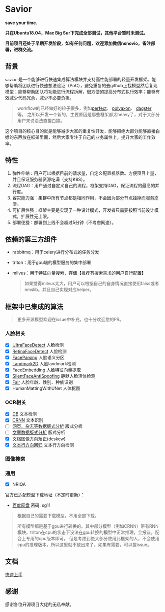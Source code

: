 # Savior

**save your time.**

**只在Ubuntu18.04，Mac Big Sur下完成全部测试，其他平台暂时未测试。**

**目前项目还处于早期开发阶段，如有任何问题，欢迎添加微信nsnovio，备注部署，进群交流。**


## 背景

`savior`是一个能够进行快速集成算法模块并支持高性能部署的轻量开发框架。能够帮助将团队进行快速想法验证（PoC），避免重复的去github上找模型然后复现模型；能够帮助团队将功能进行流程拆解，很方便的提高分布式执行效率；能够有效减少代码冗余，减少不必要负担。

> workflow的已经做好的轮子很多，例如[perfect](https://github.com/PrefectHQ/prefect)、 [polyaxon](https://github.com/polyaxon/polyaxon)、 [dagster](https://github.com/dagster-io/dagster)等。 之所以开发一个新的，主要原因是那些框架都太heavy了，对于大部分用户来说没法直接白嫖。

这个项目的核心目的就是能够减少大家的重复性开发，能够把绝大部分能够直接白嫖的东西放在框架里面，然后大家专注于自己的业务属性上，提升大家的工作效率。

## 特性

1. 弹性伸缩：用户可以根据目前的请求量，自定义配置机器数。方便项目上量，并且保证服务器资源吃满（支持K8S）。
2. 流程DAG：用户通过自定义自己的流程，框架支持DAG，保证流程的最高的并行度。
3. 容灾能力强：集群中所有节点都是相同作用，不会因为部分节点挂掉而服务崩溃。
4. 可扩展性强：框架主要是实现了一种设计模式，开发者只需要按照当前设计模式，扩展性无上限。
5. 部署便捷：部署到上线不会超过5分钟（不考虑网速）。

## 依赖的第三方组件

- rabbitmq：用于celery进行分布式的任务分发

- triton：用于gpu端的模型服务的集中部署

- milvus：用于特征向量搜索，存储【推荐有搜索需求的用户自行配置】

    > 如果觉得milvus太大，用户可以根据自己的自身情况直接使用faiss或者nmslib。并且自己实现对应helper。

## 框架中已集成的算法

> 更多开源模型欢迎在issue中补充，也十分欢迎您的PR。

### 人脸相关

- [x] [UltraFaceDetect](https://github.com/Linzaer/Ultra-Light-Fast-Generic-Face-Detector-1MB) 人脸检测
- [x] [RetinaFaceDetect](https://github.com/deepinsight/insightface) 人脸检测
- [x] [FaceParsing](https://github.com/zllrunning/face-parsing.PyTorch) 人脸语义分区
- [x] [Landmark2D](https://github.com/deepinsight/insightface)  人脸landmark检测
- [x] [FaceEmbedding](https://github.com/ZhaoJ9014/face.evoLVe.PyTorch) 人脸特征向量提取
- [x] [SilentFaceAntiSpoofing](https://github.com/minivision-ai/Silent-Face-Anti-Spoofing)  静默人脸活体检测
- [x] [Fair](https://github.com/dchen236/FairFace) 人脸年龄、性别、种族识别
- [x] HumanMattingWithUNet 人体抠图 

### OCR相关
- [x] [DB](https://github.com/WenmuZhou/PytorchOCR) 文本检测
- [x] [CRNN](https://github.com/WenmuZhou/PytorchOCR)   文本识别
- [ ] [网页、杂志等数据版式分析](https://github.com/Layout-Parser/layout-parser) 版式分析
- [ ] [文章数据版式分析](https://github.com/Layout-Parser/layout-parser) 版式分析
- [x] 文档图像方向矫正(deskew)
- [x] [文本行方向回归](https://github.com/WenmuZhou/PytorchOCR) 文本行方向检测

### 图像搜索

### 通用
- [x] NRIQA

官方已适配模型下载地址（不定时更新）：

- [百度网盘](https://pan.baidu.com/s/1DvSQMM76gGAltPLma6w1wQ)  密码: sg11

> 根据自己的需要下载模型，不用全部下载。
>
> 所有模型都是基于gpu进行转换的。其中部分模型（例如CRNN）带有RNN模块，triton在cpu的状态下没法在gpu转换的模型中正常推理，会报错。配合上专用的cpu版本即可。
> 但是考虑到绝大部分使用此框架的人，不会使用cpu的推理版本，所以这里就不放出来了。如果有需要，可以提issue。
>

## 文档

[快速上手](./Docs/QuickStart.md)

## 感谢

感谢各位开源项目大佬的无私奉献。

